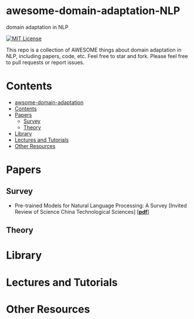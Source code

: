 # awesome-domain-adaptation-NLP
domain adaptation in NLP

[![MIT License](https://img.shields.io/badge/license-MIT-green.svg)](https://opensource.org/licenses/MIT) 

This repo is a collection of AWESOME things about domain adaptation in NLP, including papers, code, etc. Feel free to star and fork.
Please feel free to pull requests or report issues.

# Contents
- [awsome-domain-adaptation](#awsome-domain-adaptation)
- [Contents](#contents)
- [Papers](#papers)
  - [Survey](#survey)
  - [Theory](#theory)
- [Library](#library)
- [Lectures and Tutorials](#lectures-and-tutorials)
- [Other Resources](#other-resources)

# Papers

## Survey
* Pre-trained Models for Natural Language Processing: A Survey [Invited Review of Science China Technological Sciences] [[__pdf__](https://arxiv.org/pdf/2003.08271.pdf)]

## Theory



# Library

# Lectures and Tutorials

# Other Resources
